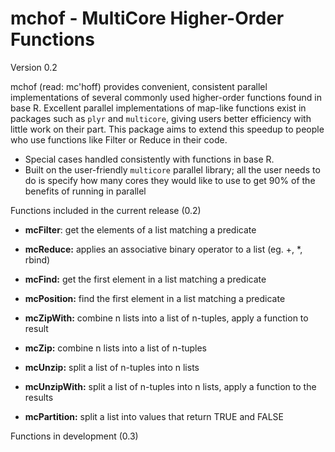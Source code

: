 mchof - MultiCore Higher-Order Functions
===
Version 0.2

mchof (read: mc'hoff) provides convenient, consistent parallel implementations of several 
commonly used higher-order functions found in base R. Excellent parallel 
implementations of map-like functions exist in packages such as `plyr` and
`multicore`, giving users better efficiency with little work on their part. 
This package aims to extend this speedup to people who use functions like 
Filter or Reduce in their code.

 * Special cases handled consistently with functions in base R.	
 * Built on the user-friendly `multicore` parallel library; all the user needs to 
   do is specify how many cores they would like to use to get 90% of the benefits 
   of running in parallel
   
Functions included in the current release (0.2)

* **mcFilter**: get the elements of a list matching a predicate
* **mcReduce:** applies an associative binary operator to a list (eg. +, *, rbind)
* **mcFind:** get the first element in a list matching a predicate
* **mcPosition:** find the first element in a list matching a predicate

* **mcZipWith:** combine n lists into a list of n-tuples, apply a function to result
* **mcZip:** combine n lists into a list of n-tuples
* **mcUnzip:** split a list of n-tuples into n lists
* **mcUnzipWith:** split a list of n-tuples into n lists, apply a function to the results
* **mcPartition:** split a list into values that return TRUE and FALSE

Functions in development (0.3)
